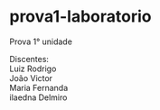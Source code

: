 # prova1-laboratorio
Prova 1° unidade

Discentes: <br>
Luiz Rodrigo <br>
João Victor <br>
Maria Fernanda <br>
ilaedna Delmiro <br>
